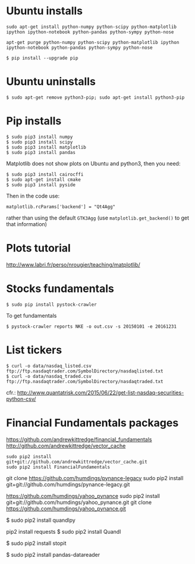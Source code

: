 
# Ubuntu installs
```
sudo apt-get install python-numpy python-scipy python-matplotlib ipython ipython-notebook python-pandas python-sympy python-nose
```
```
apt-get purge python-numpy python-scipy python-matplotlib ipython ipython-notebook python-pandas python-sympy python-nose
```

```
$ pip install --upgrade pip
```

# Ubuntu uninstalls
```
$ sudo apt-get remove python3-pip; sudo apt-get install python3-pip
```

# Pip installs
```
$ sudo pip3 install numpy
$ sudo pip3 install scipy
$ sudo pip3 install matplotlib
$ sudo pip3 install pandas
```

Matplotlib does not show plots on Ubuntu and python3, then you need:
```
$ sudo pip3 install cairocffi
$ sudo apt-get install cmake
$ sudo pip3 install pyside
```
Then in the code use:
```
matplotlib.rcParams['backend'] = "Qt4Agg"
```
rather than using the default `GTK3Agg` (use `matplotlib.get_backend()` to get that information)

# Plots tutorial
http://www.labri.fr/perso/nrougier/teaching/matplotlib/


# Stocks fundamentals

```
$ sudo pip install pystock-crawler
```

To get fundamentals
```
$ pystock-crawler reports NKE -o out.csv -s 20150101 -e 20161231
```


# List tickers

```
$ curl -o data/nasdaq_listed.csv ftp://ftp.nasdaqtrader.com/SymbolDirectory/nasdaqlisted.txt
$ curl -o data/nasdaq_traded.csv ftp://ftp.nasdaqtrader.com/SymbolDirectory/nasdaqtraded.txt
```
cfr.: http://www.quantatrisk.com/2015/06/22/get-list-nasdaq-securities-python-csv/


# Financial Fundamentals packages

https://github.com/andrewkittredge/financial_fundamentals
http://github.com/andrewkittredge/vector_cache

```
sudo pip2 install git+git://github.com/andrewkittredge/vector_cache.git
sudo pip2 install FinancialFundamentals
```

git clone https://github.com/humdings/pynance-legacy
sudo pip2 install git+git://github.com/humdings/pynance-legacy.git

https://github.com/humdings/yahoo_pynance
sudo pip2 install git+git://github.com/humdings/yahoo_pynance.git
git clone https://github.com/humdings/yahoo_pynance.git

$ sudo pip2 install quandlpy

pip2 install requests
$ sudo pip2 install Quandl

$ sudo pip2 install stopit

$ sudo pip2 install pandas-datareader
